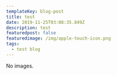 ```yaml
---
templateKey: blog-post
title: test
date: 2019-11-25T03:08:35.849Z
description: test
featuredpost: false
featuredimage: /img/apple-touch-icon.png
tags:
  - test blog
---
```

No images.
